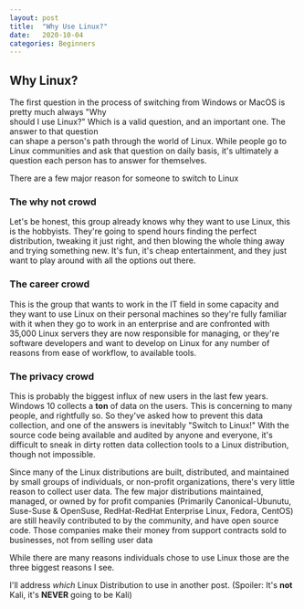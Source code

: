 ```yaml
---
layout: post
title:  "Why Use Linux?"
date:   2020-10-04
categories: Beginners 
---
```


##  Why Linux?                                                                                      
                                                                                                     
The first question in the process of switching from Windows or MacOS is pretty much always "Why     
should I use Linux?" Which is a valid question, and an important one.  The answer to that question  
can shape a person's path through the world of Linux. While people go to Linux communities and ask
that question on daily basis, it's ultimately  a question each person has to answer for themselves.     

There are a few major reason for someone to switch to Linux

### The why not crowd

Let's be honest, this group already knows why they want to use Linux, this is the hobbyists. They're
going to spend hours finding the perfect distribution, tweaking it just right, and then blowing the
whole thing away and trying something new.  It's fun, it's cheap entertainment, and they just want
to play around with all the options out there. 

### The career crowd

This is the group that wants to work in the IT field in some capacity and they want to use Linux on
their personal machines so they're fully familiar with it when they go to work in an enterprise and
are confronted with 35,000 Linux servers they are now responsible for managing, or they're software
developers and want to develop on Linux for any number of reasons from ease of workflow, to
available tools. 

### The privacy crowd

This is probably the biggest influx of new users in the last few years.  Windows 10 collects a
**ton** of data on the users.  This is concerning to many people, and rightfully so.  So they've
asked how to prevent this data collection, and one of the answers is inevitably "Switch to Linux!"
With the source code being available and audited by anyone and everyone, it's difficult to sneak in
dirty rotten data collection tools to a Linux distribution, though not impossible.  

Since many of the Linux distributions are built, distributed, and maintained by small groups of individuals, or
non-profit organizations, there's very little reason to collect user data.  The few major distributions maintained, managed, or owned by for profit companies (Primarily Canonical-Ubunutu, Suse-Suse & OpenSuse, RedHat-RedHat Enterprise Linux, Fedora, CentOS) are still heavily contributed to by the community, and have open source code.  Those companies make their money from support contracts sold to businesses, not from selling user data


While there are many reasons individuals chose to use Linux those are the three biggest reasons I
see.  


I'll address *which* Linux Distribution to use in another post. (Spoiler: It's **not** Kali, it's
**NEVER** going to be Kali)


